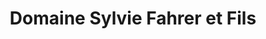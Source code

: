 ---
title: "Domaine Sylvie Fahrer et Fils"
url: /saint-hippolyte/domaine-sylvie-fahrer-et-fils/
shop: Spirituosen
---
